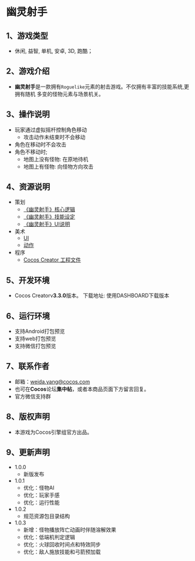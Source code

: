 # 幽灵射手
## 1、游戏类型
* 休闲, 益智, 单机, 安卓, 3D, 跑酷；

## 2、游戏介绍
* **幽灵射手**是一款拥有`Roguelike`元素的射击游戏。不仅拥有丰富的技能系统,更拥有随机 多变的怪物元素与场景机关。

## 3、操作说明
* 玩家通过虚拟摇杄控制角色移动
	- 攻击动作未结束时不会移动
* 角色在移动时不会攻击
* 角色不移动时;
	- 地图上没有怪物: 在原地待机
	- 地图上有怪物: 向怪物方向攻击

## 4、资源说明
* 策划
	* [《幽灵射手》核心逻辑](./策划/《幽灵射手》核心逻辑.pdf)
	* [《幽灵射手》技能设定](./策划/《幽灵射手》技能设定.pdf)
	* [《幽灵射手》UI说明](./策划/《幽灵射手》UI说明.pdf)
* 美术
	* [UI](./美术/UI.zip)
	* [动作](./美术/动作.zip)
* 程序
	* [Cocos Creator 工程文件](./程序/archero.zip)
## 5、开发环境
- Cocos Creatorv**3.3.0**版本。
 下载地址: 使用DASHBOARD下载版本

## 6、运行环境
* 支持Android打包预览
* 支持web打包预览
* 支持微信打包预览

## 7、联系作者
* 邮箱：weida.yang@cocos.com
* 也可在**Cocos**论坛**集中帖**，或者本商品页面下方留言回复。
* 官方微信支持群

## 8、版权声明
* 本游戏为Cocos引擎组官方出品。

## 9、更新声明
* 1.0.0
	* 新版发布
* 1.0.1
   * 优化：怪物AI
   * 优化：玩家手感
   * 优化：运行性能
* 1.0.2
   * 规范资源包目录结构
* 1.0.3
   * 新增：怪物播放阵亡动画时伴随溶解效果
   * 优化：低端机判定逻辑
   * 优化：火球回收时间点和特效同步
   * 优化：敌人施放技能和弓箭预加载